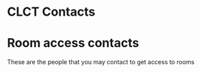 # CLCT Contacts
# Room access contacts 
These are the people that you may contact to get access to rooms